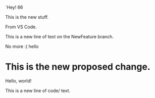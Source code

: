 `Hey! 66

This is the new stuff.

From VS Code.

This is a new line of text on the NewFeature branch.



No more :( hello

# This is the new proposed change.
Hello, world!


This is a new line of code/ text.
